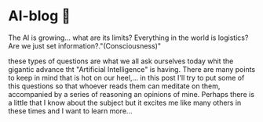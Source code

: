 # AI-blog 🧠
The AI is growing... what are its limits?
Everything in the world is logistics?
Are we just set information?."(Consciousness)"

these types of questions are what we all ask ourselves today whit the gigantic advance tht "Artificial Intelligence" is having.
There are many points to keep in mind that is hot on our heel,... in this post I'll try to put some of this questions so that whoever reads them can meditate on them, accompanied by a series of reasoning an opinions of mine.
Perhaps there is a little that I know about the subject but it excites me like many others in these times and I want to learn more...
